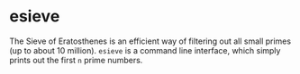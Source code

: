 esieve
======

The Sieve of Eratosthenes is an efficient way of filtering out all small primes
(up to about 10 million). `esieve` is a command line interface, which simply
prints out the first `n` prime numbers.
